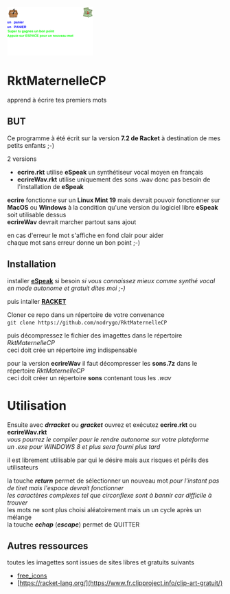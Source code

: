 ![splash image](./ecrire.png) 
# RktMaternelleCP
apprend  à écrire tes premiers mots

## BUT  
Ce programme à été écrit sur la version **7.2  de Racket** à destination de mes petits enfants ;-)

2 versions
 * **ecrire.rkt** utilise **eSpeak** un synthétiseur vocal moyen en français   
 * **ecrireWav.rkt** utilise uniquement des sons .wav donc pas besoin de l'installation de **eSpeak**

**ecrire** fonctionne sur un **Linux Mint 19** mais devrait pouvoir fonctionner sur **MacOS** ou **Windows** à la condition qu'une version du logiciel libre **eSpeak** soit utilisable dessus    
**ecrireWav** devrait marcher partout sans ajout     

en cas d'erreur le mot s'affiche en fond clair pour aider    
chaque mot sans erreur donne un bon point ;-)    


## Installation  
installer [**eSpeak**](http://espeak.sourceforge.net/) si besoin
*si vous connaissez mieux comme synthé vocal en mode autonome et gratuit dites moi ;-)*   

puis intaller [**RACKET**](https://racket-lang.org/)   

Cloner ce repo dans un répertoire de votre convenance   
``` git clone https://github.com/nodrygo/RktMaternelleCP ```  

puis décompressez le fichier des imagettes dans le répertoire *RktMaternelleCP*  
ceci doit crée un répertoire *img* indispensable    

pour la version **ecrireWav** il faut décompresser les **sons.7z** dans le répertoire *RktMaternelleCP*    
ceci doit créer un répertoire **sons** contenant tous les *.wav*

# Utilisation   
Ensuite avec **_drracket_** ou _**gracket**_  ouvrez et exécutez **ecrire.rkt** ou **ecrireWav.rkt**   
*vous pourrez le compiler pour le rendre autonome sur votre plateforme*    
*un .exe pour WINDOWS 8 et plus sera fourni plus tard*     

il est librement utilisable par qui le désire mais aux risques et périls des utilisateurs  

la touche ***return*** permet de sélectionner un nouveau mot 
*pour l'instant pas de tiret mais l'espace devrait fonctionner*    
*les caractères complexes tel que circonflexe sont à bannir car difficile à trouver*          
les mots ne sont plus choisi aléatoirement mais un un cycle après un mélange  
la touche ***echap*** (***escape***) permet de QUITTER 


## Autres ressources
toutes les imagettes sont issues de sites libres et gratuits suivants    
- [free_icons](https://www.iconfinder.com/free_icons)     
- [https://racket-lang.org/](https://www.fr.clipproject.info/clip-art-gratuit/)    

